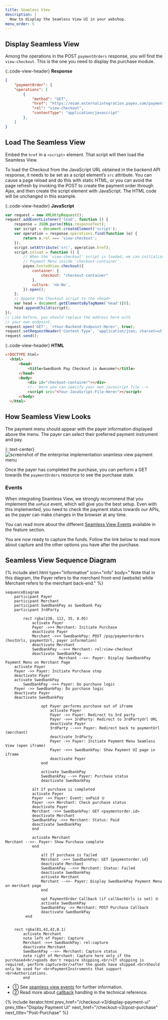 ```yaml
---
title: Seamless View
description: |
  How to display the Seamless View UI in your webshop.
menu_order: 5
---
```


## Display Seamless View

Among the operations in the POST `paymentOrders` response, you will find the
`view-checkout`. This is the one you need to display the purchase module.

{:.code-view-header}
**Response**

```json
{
    "paymentOrder": {
    "operations": [
        {
            "method": "GET",
            "href": "https://ecom.externalintegration.payex.com/payment/core/js/px.payment.client.js?token=dd728a47e3ec7be442c98eafcfd9b0207377ce04c793407eb36d07faa69a32df&culture=sv-SE&_tc_tid=30f2168171e142d38bcd4af2c3721959",
            "rel": "view-checkout",
            "contentType": "application/javascript"
        },
    ]
}
```

## Load The Seamless View

Embed the `href` in a `<script>` element. That script will then load the
Seamless View.

To load the Checkout from the JavaScript URL obtained in the backend API
response, it needs to be set as a script element’s `src` attribute. You can
cause a page reload and do this with static HTML, or you can avoid the page
refresh by invoking the POST to create the payment order through Ajax, and then
create the script element with JavaScript. The HTML code will be unchanged in
this example.

{:.code-view-header}
**JavaScript**

```js
var request = new XMLHttpRequest();
request.addEventListener('load', function () {
    response = JSON.parse(this.responseText);
    var script = document.createElement('script');
    var operation = response.operations.find(function (o) {
        return o.rel === 'view-checkout';
    });
    script.setAttribute('src', operation.href);
    script.onload = function () {
        // When the 'view-checkout' script is loaded, we can initialize the
        // Payment Menu inside 'checkout-container'.
        payex.hostedView.checkout({
            container: {
                checkout: "checkout-container"
            },
            culture: 'nb-No',
        }).open();
    };
    // Append the Checkout script to the <head>
    var head = document.getElementsByTagName('head')[0];
    head.appendChild(script);
});
// Like before, you should replace the address here with
// your own endpoint.
request.open('GET', '<Your-Backend-Endpoint-Here>', true);
request.setRequestHeader('Content-Type', 'application/json; charset=utf-8');
request.send();
```

{:.code-view-header}
**HTML**

```html
<!DOCTYPE html>
  <html>
      <head>
          <title>Swedbank Pay Checkout is Awesome!</title>
      </head>
      <body>
          <div id="checkout-container"></div>
          <!-- Here you can specify your own javascript file -->
          <script src="<Your-JavaScript-File-Here>"></script>
      </body>
  </html>
```

## How Seamless View Looks

The payment menu should appear with the payer information displayed above the
menu. The payer can select their preferred payment instrument and pay.

{:.text-center}
![screenshot of the enterprise implementation seamless view payment menu][seamless-enterprise-menu]

Once the payer has completed the purchase, you can perform a GET towards the
`paymentOrders` resource to see the purchase state.

### Events

When integrating Seamless View, we strongly recommend that you implement the
`onPaid` event, which will give you the best setup. Even with this implemented,
you need to check the payment status towards our APIs, as the payer can make
changes in the browser at any time.

You can read more about the different
[Seamless View Events][seamless-view-events] available in the feature section.

You are now ready to capture the funds. Follow the link below to read more about
capture and the other options you have after the purchase.

## Seamless View Sequence Diagram

{% include alert.html type="informative" icon="info" body="
Note that in this diagram, the Payer refers to the merchant front-end
(website) while Merchant refers to the merchant back-end." %}

```mermaid
sequenceDiagram
    participant Payer
    participant Merchant
    participant SwedbankPay as Swedbank Pay
    participant 3rdParty

        rect rgba(238, 112, 35, 0.05)
            activate Payer
            Payer ->>+ Merchant: Initiate Purchase
            deactivate Payer
            Merchant ->>+ SwedbankPay: POST /psp/paymentorders (hostUrls, paymentUrl, payer information)
            deactivate Merchant
            SwedbankPay -->>+ Merchant: rel:view-checkout
            deactivate SwedbankPay
                        Merchant -->>- Payer: Display SwedbankPay Payment Menu on Merchant Page
    activate Payer
    Payer ->> Payer: Initiate Purchase step
    deactivate Payer
    activate SwedbankPay
        SwedbankPay ->>+ Payer: Do purchase logic
    Payer ->> SwedbankPay: Do purchase logic
    deactivate Payer
    deactivate SwedbankPay

                opt Payer performs purchase out of iFrame
                    activate Payer
                    Payer ->> Payer: Redirect to 3rd party
                    Payer ->>+ 3rdParty: Redirect to 3rdPartyUrl URL
                    deactivate Payer
                    3rdParty -->>+ Payer: Redirect back to paymentUrl (merchant)
                    deactivate 3rdParty
                    Payer ->> Payer: Initiate Payment Menu Seamless View (open iframe)
                    Payer ->>+ SwedbankPay: Show Payment UI page in iframe
                    deactivate Payer
                end

                activate SwedbankPay
                SwedbankPay -->> Payer: Purchase status
                deactivate SwedbankPay

            alt If purchase is completed
            activate Payer
            Payer ->> Payer: Event: onPaid ①
            Payer ->>+ Merchant: Check purchase status
            deactivate Payer
            Merchant ->>+ SwedbankPay: GET <paymentorder.id>
            deactivate Merchant
            SwedbankPay ->>+ Merchant: Status: Paid
            deactivate SwedbankPay
            end

            activate Merchant
Merchant -->>- Payer: Show Purchase complete
            end

                alt If purchase is failed
                Merchant ->>+ SwedbankPay: GET {paymentorder.id}
                deactivate Merchant
                SwedbankPay -->>+ Merchant: Status: Failed
                deactivate SwedbankPay
                activate Merchant
                Merchant -->>- Payer: Display SwedbankPay Payment Menu on merchant page
                end

                opt PaymentOrder Callback (if callbackUrls is set) ②
                activate SwedbankPay
                SwedbankPay ->> Merchant: POST Purchase Callback
                deactivate SwedbankPay
         end


    rect rgba(81,43,43,0.1)
        activate Merchant
        note left of Payer: Capture
        Merchant ->>+ SwedbankPay: rel:capture
        deactivate Merchant
        SwedbankPay -->>- Merchant: Capture status
        note right of Merchant: Capture here only if the purchased<br/>goods don't require shipping.<br/>If shipping is required, perform capture<br/>after the goods have shipped.<br>Should only be used for <br>PaymentInstruments that support <br>Authorizations.
        end
```

*   ① See [seamless view events][payments-seamless-view-events] for further information.
*   ② Read more about [callback][payments-callback] handling in the technical reference.

{% include iterator.html prev_href="/checkout-v3/display-payment-ui"
                         prev_title="Display Payment UI"
                         next_href="/checkout-v3/post-purchase"
                         next_title="Post-Purchase" %}

[seamless-view-events]: /checkout-v3/features/technical-reference/seamless-view-events
[seamless-enterprise-menu]: /assets/img/checkout/checkout-v3-seamless-menu.png
[payments-callback]: /checkout-v3/features/core/callback
[payments-seamless-view-events]: /checkout-v3/features/technical-reference/seamless-view-events
